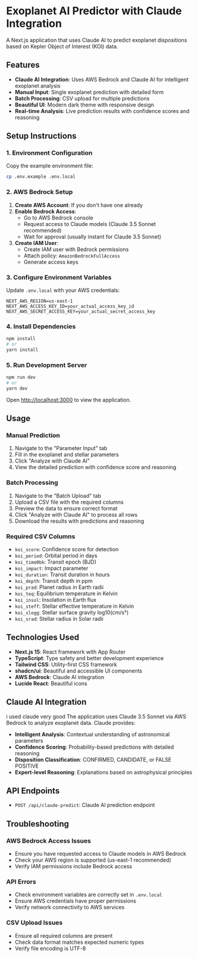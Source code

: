 # Exoplanet AI Predictor with Claude Integration

A Next.js application that uses Claude AI to predict exoplanet dispositions based on Kepler Object of Interest (KOI) data.

## Features

- **Claude AI Integration**: Uses AWS Bedrock and Claude AI for intelligent exoplanet analysis
- **Manual Input**: Single exoplanet prediction with detailed form
- **Batch Processing**: CSV upload for multiple predictions
- **Beautiful UI**: Modern dark theme with responsive design
- **Real-time Analysis**: Live prediction results with confidence scores and reasoning

## Setup Instructions

### 1. Environment Configuration

Copy the example environment file:
```bash
cp .env.example .env.local
```

### 2. AWS Bedrock Setup

1. **Create AWS Account**: If you don't have one already
2. **Enable Bedrock Access**: 
   - Go to AWS Bedrock console
   - Request access to Claude models (Claude 3.5 Sonnet recommended)
   - Wait for approval (usually instant for Claude 3.5 Sonnet)
3. **Create IAM User**:
   - Create IAM user with Bedrock permissions
   - Attach policy: `AmazonBedrockFullAccess`
   - Generate access keys

### 3. Configure Environment Variables

Update `.env.local` with your AWS credentials:

```env
NEXT_AWS_REGION=us-east-1
NEXT_AWS_ACCESS_KEY_ID=your_actual_access_key_id
NEXT_AWS_SECRET_ACCESS_KEY=your_actual_secret_access_key
```

### 4. Install Dependencies

```bash
npm install
# or
yarn install
```

### 5. Run Development Server

```bash
npm run dev
# or
yarn dev
```

Open [http://localhost:3000](http://localhost:3000) to view the application.

## Usage

### Manual Prediction

1. Navigate to the "Parameter Input" tab
2. Fill in the exoplanet and stellar parameters
3. Click "Analyze with Claude AI"
4. View the detailed prediction with confidence score and reasoning

### Batch Processing

1. Navigate to the "Batch Upload" tab
2. Upload a CSV file with the required columns
3. Preview the data to ensure correct format
4. Click "Analyze with Claude AI" to process all rows
5. Download the results with predictions and reasoning

### Required CSV Columns

- `koi_score`: Confidence score for detection
- `koi_period`: Orbital period in days
- `koi_time0bk`: Transit epoch (BJD)
- `koi_impact`: Impact parameter
- `koi_duration`: Transit duration in hours
- `koi_depth`: Transit depth in ppm
- `koi_prad`: Planet radius in Earth radii
- `koi_teq`: Equilibrium temperature in Kelvin
- `koi_insol`: Insolation in Earth flux
- `koi_steff`: Stellar effective temperature in Kelvin
- `koi_slogg`: Stellar surface gravity log10(cm/s²)
- `koi_srad`: Stellar radius in Solar radii

## Technologies Used

- **Next.js 15**: React framework with App Router
- **TypeScript**: Type safety and better development experience
- **Tailwind CSS**: Utility-first CSS framework
- **shadcn/ui**: Beautiful and accessible UI components
- **AWS Bedrock**: Claude AI integration
- **Lucide React**: Beautiful icons

## Claude AI Integration
i used claude very good
The application uses Claude 3.5 Sonnet via AWS Bedrock to analyze exoplanet data. Claude provides:

- **Intelligent Analysis**: Contextual understanding of astronomical parameters
- **Confidence Scoring**: Probability-based predictions with detailed reasoning
- **Disposition Classification**: CONFIRMED, CANDIDATE, or FALSE POSITIVE
- **Expert-level Reasoning**: Explanations based on astrophysical principles

## API Endpoints

- `POST /api/claude-predict`: Claude AI prediction endpoint

## Troubleshooting

### AWS Bedrock Access Issues
- Ensure you have requested access to Claude models in AWS Bedrock
- Check your AWS region is supported (us-east-1 recommended)
- Verify IAM permissions include Bedrock access

### API Errors
- Check environment variables are correctly set in `.env.local`
- Ensure AWS credentials have proper permissions
- Verify network connectivity to AWS services

### CSV Upload Issues
- Ensure all required columns are present
- Check data format matches expected numeric types
- Verify file encoding is UTF-8
